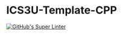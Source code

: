 # ICS3U-Template-CPP

[![GitHub's Super Linter](https://github.com/Miguel-Santacruz/ICS3U-Unit6-04-CPP/workflows/GitHub's%20Super%20Linter/badge.svg)](https://github.com/Miguel-Santacruz/ICS3U-Unit6-04-CPP/actions)
